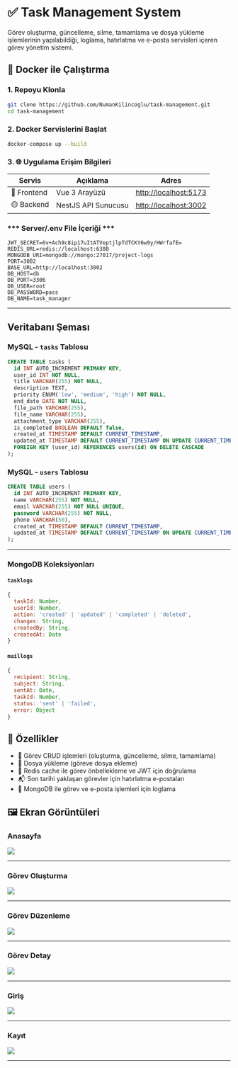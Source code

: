 # ✅ Task Management System

Görev oluşturma, güncelleme, silme, tamamlama ve dosya yükleme işlemlerinin yapılabildiği, loglama, hatırlatma ve e-posta servisleri içeren görev yönetim sistemi.

## 🐳 Docker ile Çalıştırma

### 1. Repoyu Klonla

```bash
git clone https://github.com/NumanKilincoglu/task-management.git
cd task-management
```

### 2. Docker Servislerini Başlat
```bash
docker-compose up --build
```

### 3. 🌐 Uygulama Erişim Bilgileri

| Servis      | Açıklama             | Adres                         |
|-------------|----------------------|-------------------------------|
| 🔵 Frontend | Vue 3 Arayüzü       | [http://localhost:5173](http://localhost:5173) |
| 🟡 Backend  | NestJS API Sunucusu | [http://localhost:3002](http://localhost:3002) |

### *** Server/.env File İçeriği ***

```env
JWT_SECRET=6v+Ach9c8ip17uItATVeptjlpTdTCKY6w9y/HWrfafE=
REDIS_URL=redis://localhost:6380
MONGODB_URI=mongodb://mongo:27017/project-logs
PORT=3002
BASE_URL=http://localhost:3002
DB_HOST=db
DB_PORT=3306
DB_USER=root
DB_PASSWORD=pass
DB_NAME=task_manager
```
---

## Veritabanı Şeması

### MySQL - `tasks` Tablosu

```sql
CREATE TABLE tasks (
  id INT AUTO_INCREMENT PRIMARY KEY,
  user_id INT NOT NULL,
  title VARCHAR(255) NOT NULL,
  description TEXT,
  priority ENUM('low', 'medium', 'high') NOT NULL,
  end_date DATE NOT NULL,
  file_path VARCHAR(255),
  file_name VARCHAR(255),
  attachment_type VARCHAR(255),
  is_completed BOOLEAN DEFAULT false,
  created_at TIMESTAMP DEFAULT CURRENT_TIMESTAMP,
  updated_at TIMESTAMP DEFAULT CURRENT_TIMESTAMP ON UPDATE CURRENT_TIMESTAMP,
  FOREIGN KEY (user_id) REFERENCES users(id) ON DELETE CASCADE
);


```

### MySQL - `users` Tablosu

```sql
CREATE TABLE users (
  id INT AUTO_INCREMENT PRIMARY KEY,
  name VARCHAR(255) NOT NULL,
  email VARCHAR(255) NOT NULL UNIQUE,
  password VARCHAR(255) NOT NULL,
  phone VARCHAR(50),
  created_at TIMESTAMP DEFAULT CURRENT_TIMESTAMP,
  updated_at TIMESTAMP DEFAULT CURRENT_TIMESTAMP ON UPDATE CURRENT_TIMESTAMP
);
```

---

### MongoDB Koleksiyonları

#### `tasklogs`

```js
{
  taskId: Number,
  userId: Number,
  action: 'created' | 'updated' | 'completed' | 'deleted',
  changes: String,
  createdBy: String,
  createdAt: Date
}
```

#### `maillogs`

```js
{
  recipient: String,
  subject: String,
  sentAt: Date,
  taskId: Number,
  status: 'sent' | 'failed',
  error: Object
}
```

## 🔁 Özellikler

- 📝 Görev CRUD işlemleri (oluşturma, güncelleme, silme, tamamlama)
- 📁 Dosya yükleme (göreve dosya ekleme)
- 🧠 Redis cache ile görev önbellekleme ve JWT için doğrulama
- 📬 Son tarihi yaklaşan görevler için hatırlatma e-postaları
- 📜 MongoDB ile görev ve e-posta işlemleri için loglama


## 🖼️ Ekran Görüntüleri

### Anasayfa

![](./assets/dashboard.PNG)

---

### Görev Oluşturma

![](./assets/create.PNG)

---

### Görev Düzenleme

![](./assets/edit.PNG)

---

### Görev Detay

![](./assets/details.PNG)

---

### Giriş

![](./assets/login.PNG)

---

### Kayıt

![](./assets/register.PNG)

---